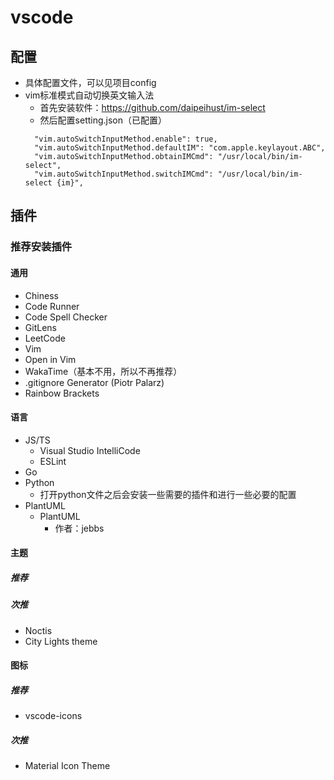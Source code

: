 # vscode

## 配置

- 具体配置文件，可以见项目config
- vim标准模式自动切换英文输入法
  - 首先安装软件：https://github.com/daipeihust/im-select
  - 然后配置setting.json（已配置）
  ```
    "vim.autoSwitchInputMethod.enable": true,
    "vim.autoSwitchInputMethod.defaultIM": "com.apple.keylayout.ABC",
    "vim.autoSwitchInputMethod.obtainIMCmd": "/usr/local/bin/im-select",
    "vim.autoSwitchInputMethod.switchIMCmd": "/usr/local/bin/im-select {im}",
  ```

## 插件

### 推荐安装插件

#### 通用

- Chiness
- Code Runner
- Code Spell Checker
- GitLens
- LeetCode
- Vim
- Open in Vim
- WakaTime（基本不用，所以不再推荐）
- .gitignore Generator (Piotr Palarz)
- Rainbow Brackets

#### 语言

- JS/TS
  - Visual Studio IntelliCode
  - ESLint
- Go
- Python
  - 打开python文件之后会安装一些需要的插件和进行一些必要的配置
- PlantUML
  - PlantUML
    - 作者：jebbs

#### 主题

##### 推荐


##### 次推

- Noctis
- City Lights theme

#### 图标

##### 推荐

- vscode-icons

##### 次推

- Material Icon Theme